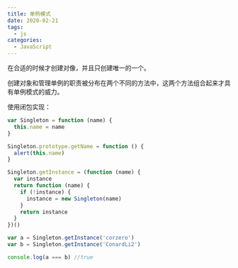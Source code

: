 ```yaml
---
title: 单例模式
date: 2020-02-21
tags:
  - js
categories:
  - JavaScript
---
```


在合适的时候才创建对像，并且只创建唯一的一个。

创建对象和管理单例的职责被分布在两个不同的方法中，这两个方法组合起来才具有单例模式的威力。

使用闭包实现：

```js
var Singleton = function (name) {
  this.name = name
}

Singleton.prototype.getName = function () {
  alert(this.name)
}

Singleton.getInstance = (function (name) {
  var instance
  return function (name) {
    if (!instance) {
      instance = new Singleton(name)
    }
    return instance
  }
})()

var a = Singleton.getInstance('corzero')
var b = Singleton.getInstance('ConardLi2')

console.log(a === b) //true
```
